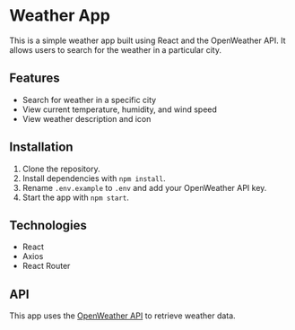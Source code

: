# Weather App

This is a simple weather app built using React and the OpenWeather API. It allows users to search for the weather in a particular city.

## Features

- Search for weather in a specific city
- View current temperature, humidity, and wind speed
- View weather description and icon

## Installation

1. Clone the repository.
2. Install dependencies with `npm install`.
3. Rename `.env.example` to `.env` and add your OpenWeather API key.
4. Start the app with `npm start`.

## Technologies

- React
- Axios
- React Router

## API

This app uses the [OpenWeather API](https://openweathermap.org/api) to retrieve weather data.

